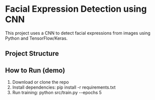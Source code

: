 # Facial Expression Detection using CNN

This project uses a CNN to detect facial expressions from images using Python and TensorFlow/Keras.

## Project Structure

## How to Run (demo)
1. Download or clone the repo
2. Install dependencies:
   pip install -r requirements.txt
3. Run training:
   python src/train.py --epochs 5
